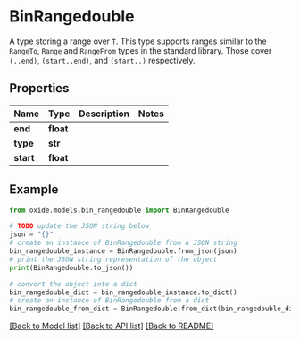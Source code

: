 # BinRangedouble

A type storing a range over `T`.  This type supports ranges similar to the `RangeTo`, `Range` and `RangeFrom` types in the standard library. Those cover `(..end)`, `(start..end)`, and `(start..)` respectively.

## Properties

Name | Type | Description | Notes
------------ | ------------- | ------------- | -------------
**end** | **float** |  | 
**type** | **str** |  | 
**start** | **float** |  | 

## Example

```python
from oxide.models.bin_rangedouble import BinRangedouble

# TODO update the JSON string below
json = "{}"
# create an instance of BinRangedouble from a JSON string
bin_rangedouble_instance = BinRangedouble.from_json(json)
# print the JSON string representation of the object
print(BinRangedouble.to_json())

# convert the object into a dict
bin_rangedouble_dict = bin_rangedouble_instance.to_dict()
# create an instance of BinRangedouble from a dict
bin_rangedouble_from_dict = BinRangedouble.from_dict(bin_rangedouble_dict)
```
[[Back to Model list]](../README.md#documentation-for-models) [[Back to API list]](../README.md#documentation-for-api-endpoints) [[Back to README]](../README.md)


